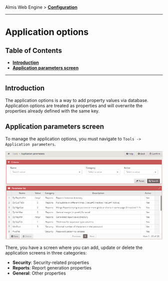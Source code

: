 Almis Web Engine > **[Configuration](configuration-guide.md)**

---

# **Application options**

## Table of Contents

* **[Introduction](#introduction)**
* **[Application parameters screen](#application-parameters-screen)**


---

## Introduction

The application options is a way to add property values via database. Application options 
are treated as properties and will overwrite the properties already defined with the same key.

## Application parameters screen

To manage the application options, you must navigate to `Tools -> Application parameters`.

![Application parameters screen](images/ApplicationOptions.png)

There, you have a screen where you can add, update or delete the application screens in three
categories:

* **Security**: Security-related properties 
* **Reports**: Report generation properties
* **General**: Other properties